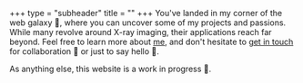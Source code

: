 +++
type = "subheader"
title = ""
+++
You've landed in my corner of the web galaxy 🌌, where you can uncover some of my projects and passions. While many revolve around X-ray imaging, their applications reach far beyond. Feel free to learn more about [me](/about), and don't hesitate to [get in touch](mailto:snipdomenico@gmail.com) for collaboration 🤝 or just to say hello 👋.

As anything else, this website is a work in progress 🚧.